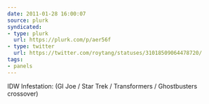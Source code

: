 ```yaml
---
date: 2011-01-28 16:00:07
source: plurk
syndicated:
- type: plurk
  url: https://plurk.com/p/aer56f
- type: twitter
  url: https://twitter.com/roytang/statuses/31018509064478720/
tags:
- panels
---
```


IDW Infestation:  (GI Joe / Star Trek / Transformers / Ghostbusters crossover)